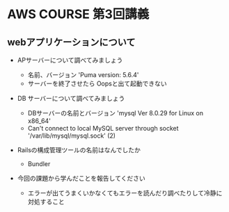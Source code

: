 # AWS COURSE 第3回講義
## webアプリケーションについて

- APサーバーについて調べてみましょう
    - 名前、バージョン 'Puma version: 5.6.4'
    - サーバーを終了させたら Oopsと出て起動できない

- DB サーバーについて調べてみましょう
    - DBサーバーの名前とバージョン 'mysql  Ver 8.0.29 for Linux on x86_64'
    - Can't connect to local MySQL server through socket '/var/lib/mysql/mysql.sock' (2)

- Railsの構成管理ツールの名前はなんでしたか
    - Bundler

- 今回の課題から学んだことを報告してください
    - エラーが出てうまくいかなくてもエラーを読んだり調べたりして冷静に対処すること

